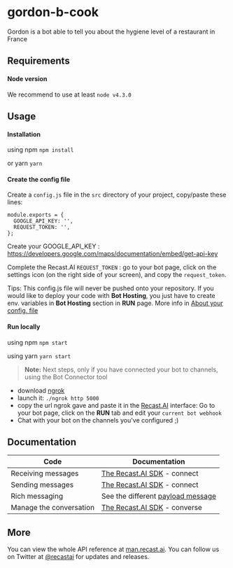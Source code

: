 # gordon-b-cook
Gordon is a bot able to tell you about the hygiene level of a restaurant in France

## Requirements

#### Node version

We recommend to use at least `node v4.3.0`

## Usage


#### Installation

using npm
`npm install`

or yarn
`yarn`


#### Create the config file

 Create a `config.js` file in the `src` directory of your project, copy/paste these lines:

```
module.exports = {
  GOOGLE_API_KEY: '',
  REQUEST_TOKEN: '',
};
```

Create your GOOGLE_API_KEY : https://developers.google.com/maps/documentation/embed/get-api-key

Complete the Recast.AI `REQUEST_TOKEN` : go to your bot page, click on the settings icon (on the right side of your screen), and copy the `request_token`.

Tips: This config.js file will never be pushed onto your repository. If you would like to deploy your code with **Bot Hosting**, you just have to create env. variables in **Bot Hosting** section in **RUN** page. More info in [About your config. file](https://github.com/RecastAI/starter-NodeJS#about-your-config-file)


#### Run locally

using npm `npm start`

using yarn `yarn start`

> **Note:** Next steps, only if you have connected your bot to channels, using the Bot Connector tool

- download [ngrok](https://ngrok.com/)
- launch it: `./ngrok http 5000`
- copy the url ngrok gave and paste it in the [Recast.AI](https://recast.ai) interface: Go to your bot page, click on the **RUN** tab and edit your `current bot webhook`
- Chat with your bot on the channels you've configured ;)

## Documentation

Code | Documentation
------------ | -------------
Receiving messages | [The Recast.AI SDK](https://github.com/RecastAI/SDK-NodeJS/wiki) - connect
Sending messages | [The Recast.AI SDK](https://github.com/RecastAI/SDK-NodeJS/wiki) - connect
Rich messaging | See the different [payload message](https://man.recast.ai)
Manage the conversation | [The Recast.AI SDK](https://github.com/RecastAI/SDK-NodeJS/wiki) - converse


## More

You can view the whole API reference at [man.recast.ai](https://man.recast.ai).
You can follow us on Twitter at [@recastai](https://twitter.com/recastai) for updates and releases.

